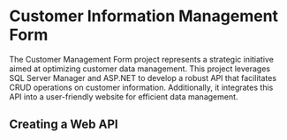 # Customer Information Management Form
The Customer Management Form project represents a strategic initiative aimed at optimizing customer data management. This project leverages SQL Server Manager and ASP.NET to develop a robust API that facilitates CRUD operations on customer information. Additionally, it integrates this API into a user-friendly website for efficient data management. 
## Creating a Web API 
